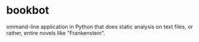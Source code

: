 # bookbot
ommand-line application in Python that does static analysis on text files, or rather, entire novels like "Frankenstein".
